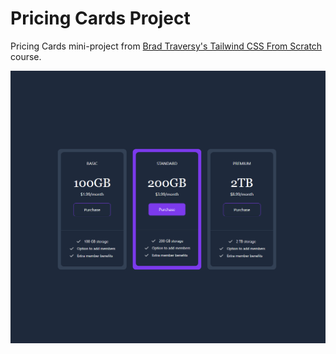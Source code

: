 # Pricing Cards Project

Pricing Cards mini-project from [Brad Traversy's Tailwind CSS From Scratch](https://www.udemy.com/course/tailwind-from-scratch/) course.

![Alt text](images/pricing-cards.png)
